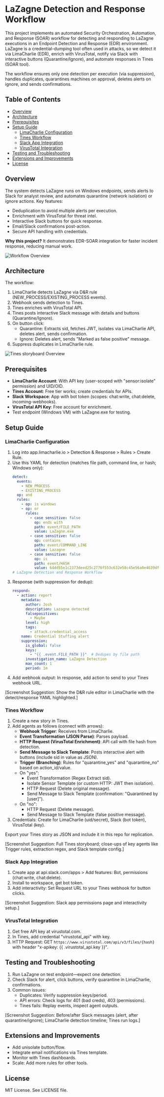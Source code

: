 # LaZagne Detection and Response Workflow

This project implements an automated Security Orchestration, Automation, and Response (SOAR) workflow for detecting and responding to LaZagne executions in an Endpoint Detection and Response (EDR) environment. LaZagne is a credential-dumping tool often used in attacks, so we detect it via LimaCharlie (EDR), enrich with VirusTotal, notify via Slack with interactive buttons (Quarantine/Ignore), and automate responses in Tines (SOAR tool).

The workflow ensures only one detection per execution (via suppression), handles duplicates, quarantines machines on approval, deletes alerts on ignore, and sends confirmations.

## Table of Contents
- [Overview](#overview)
- [Architecture](#architecture)
- [Prerequisites](#prerequisites)
- [Setup Guide](#setup-guide)
  - [LimaCharlie Configuration](#limacharlie-configuration)
  - [Tines Workflow](#tines-workflow)
  - [Slack App Integration](#slack-app-integration)
  - [VirusTotal Integration](#virustotal-integration)
- [Testing and Troubleshooting](#testing-and-troubleshooting)
- [Extensions and Improvements](#extensions-and-improvements)
- [License](#license)

## Overview
The system detects LaZagne runs on Windows endpoints, sends alerts to Slack for analyst review, and automates quarantine (network isolation) or ignore actions. Key features:
- Deduplication to avoid multiple alerts per execution.
- Enrichment with VirusTotal for threat intel.
- Interactive Slack buttons for quick response.
- Email/Slack confirmations post-action.
- Secure API handling with credentials.

**Why this project?** It demonstrates EDR-SOAR integration for faster incident response, reducing manual work.

![Workflow Overview](images/SOAR-WORKFLOW.drawio.png)

## Architecture
The workflow:
1. LimaCharlie detects LaZagne via D&R rule (NEW_PROCESS/EXISTING_PROCESS events).
2. Webhook sends detection to Tines.
3. Tines enriches with VirusTotal API.
4. Tines posts interactive Slack message with details and buttons (Quarantine/Ignore).
5. On button click:
   - Quarantine: Extracts sid, fetches JWT, isolates via LimaCharlie API, deletes alert, sends confirmation.
   - Ignore: Deletes alert, sends "Marked as false positive" message.
6. Suppress duplicates in LimaCharlie rule.

![Tines storyboard Overview](images/tines-storyboard.png)

## Prerequisites
- **LimaCharlie Account**: With API key (user-scoped with "sensor:isolate" permission) and UID/OID.
- **Tines Account**: Free tier works; create credentials for APIs.
- **Slack Workspace**: App with bot token (scopes: chat:write, chat:delete, incoming-webhooks).
- **VirusTotal API Key**: Free account for enrichment.
- Test endpoint (Windows VM) with LaZagne.exe for testing.

## Setup Guide

### LimaCharlie Configuration
1. Log into app.limacharlie.io > Detection & Response > Rules > Create Rule.
2. Use this YAML for detection (matches file path, command line, or hash; Windows only):
   ```yaml
   detect:
     events:
       - NEW_PROCESS
       - EXISTING_PROCESS
     op: and
     rules:
       - op: is windows
       - op: or
         rules:
           - case sensitive: false
             op: ends with
             path: event/FILE_PATH
             value: LaZagne.exe
           - case sensitive: false
             op: contains
             path: event/COMMAND_LINE
             value: Lazagne
           - case sensitive: false
             op: is
             path: event/HASH
             value: 64dd55e1c2373deed25c2776f553c632e58c45e56a0e4639dfd54ee97eab9c19
   # LaZagne Detection and Response Workflow
3. Response (with suppression for dedup):
   ```yaml
   respond:
     - action: report
       metadata:
         author: Josh
         description: Lazagne detected
         falsepositives:
           - Maybe
         level: high
         tags:
           - attack.credential_access
       name: Credential Stuffing alert
       suppression:
         is_global: false
         keys:
           - "{{ .event.FILE_PATH }}"  # Dedupes by file path
         investigation_name: LaZagne Detection
         max_count: 1
         period: 1m
   ```
4. Add webhook output: In response, add action to send to your Tines webhook URL.

[Screenshot Suggestion: Show the D&R rule editor in LimaCharlie with the detect/response YAML highlighted.]

### Tines Workflow
1. Create a new story in Tines.
2. Add agents as follows (connect with arrows):
   - **Webhook Trigger**: Receives from LimaCharlie.
   - **Event Transformation (JSON Parse)**: Parses payload.
   - **HTTP Request (VirusTotal Enrichment)**: API call with file hash from detection.
   - **Send Message to Slack Template**: Posts interactive alert with buttons (include sid in value as JSON).
   - **Trigger (Branching)**: Rules for "quarantine_yes" and "quarantine_no" based on action_id/value.
   - On "yes":
     - Event Transformation (Regex Extract sid).
     - Isolate Sensor Template (or custom HTTP: JWT then isolation).
     - HTTP Request (Delete original message).
     - Send Message to Slack Template (confirmation: "Quarantined by [user]").
   - On "no":
     - HTTP Request (Delete message).
     - Send Message to Slack Template (false positive message).
3. Credentials: Create for LimaCharlie (uid/secret), Slack (bot token), VirusTotal (key).

Export your Tines story as JSON and include it in this repo for replication.

[Screenshot Suggestion: Full Tines storyboard; close-ups of key agents like Trigger rules, extraction regex, and Slack template config.]

### Slack App Integration
1. Create app at api.slack.com/apps > Add features: Bot, permissions (chat:write, chat:delete).
2. Install to workspace, get bot token.
3. Add interactivity: Set Request URL to your Tines webhook for button clicks.

[Screenshot Suggestion: Slack app permissions page and interactivity setup.]

### VirusTotal Integration
1. Get free API key at virustotal.com.
2. In Tines, add credential "virustotal_api" with key.
3. HTTP Request: GET `https://www.virustotal.com/api/v3/files/{hash}` with header "x-apikey: {{ .virustotal_api.key }}".

## Testing and Troubleshooting
1. Run LaZagne on test endpoint—expect one detection.
2. Check Slack for alert, click buttons, verify quarantine in LimaCharlie, confirmations.
3. Common issues:
   - Duplicates: Verify suppression keys/period.
   - API errors: Check logs for 401 (bad creds), 403 (permissions).
   - Tines fails: Replay events, inspect agent outputs.

[Screenshot Suggestion: Before/after Slack messages (alert, after quarantine/ignore); LimaCharlie detection timeline; Tines run logs.]

## Extensions and Improvements
- Add unisolate button/flow.
- Integrate email notifications via Tines template.
- Monitor with Tines dashboards.
- Scale: Add more rules for other tools.

## License
MIT License. See LICENSE file.
